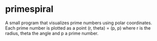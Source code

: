 # primespiral

A small program that visualizes prime numbers using polar coordinates. Each prime number is plotted as a point (r, theta) = (p, p) where r is the radius, theta the angle and p a prime number.